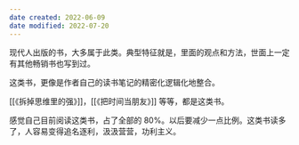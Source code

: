 ```yaml
---
date created: 2022-06-09
date modified: 2022-07-20
---
```


现代人出版的书，大多属于此类。典型特征就是，里面的观点和方法，世面上一定有其他畅销书也写到过。

这类书，更像是作者自己的读书笔记的精密化逻辑化地整合。

[[《拆掉思维里的强》]]，[[《把时间当朋友》]] 等等，都是这类书。

感觉自己目前阅读这类书，占了全部的 80%。以后要减少一点比例。这类书读多了，人容易变得追名逐利，汲汲营营，功利主义。
